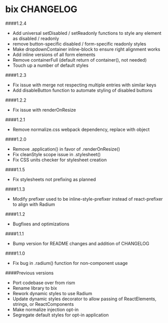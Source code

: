bix CHANGELOG
=====

####1.2.4
* Add universal setDisabled / setReadonly functions to style any element as disabled / readonly
* remove button-specific disabled / form-specific readonly styles
* Make dropdownContainer inline-block to ensure right alignment works
* Add inline versions of all form elements
* Remove containerFull (default return of container(), not needed)
* Touch up a number of default styles

####1.2.3
* Fix issue with merge not respecting multiple entries with similar keys
* Add disableButton function to automate styling of disabled buttons

####1.2.2
* Fix issue with renderOnResize

####1.2.1
* Remove normalize.css webpack dependency, replace with object

####1.2.0
* Remove .application() in favor of .renderOnResize()
* Fix cleanStyle scope issue in .stylesheet()
* Fix CSS units checker for stylesheet creation

####1.1.5
* Fix stylesheets not prefixing as planned

####1.1.3
* Modify prefixer used to be inline-style-prefixer instead of react-prefixer to align with Radium

####1.1.2
* Bugfixes and optimizations

####1.1.1

* Bump version for README changes and addition of CHANGELOG

####1.1.0

* Fix bug in .radium() function for non-component usage

####Previous versions

* Port codebase over from rism
* Rename library to bix
* Rework dynamic styles to use Radium
* Update dynamic styles decorator to allow passing of ReactElements, strings, or ReactComponents
* Make normalize injection opt-in
* Segregate default styles for opt-in application